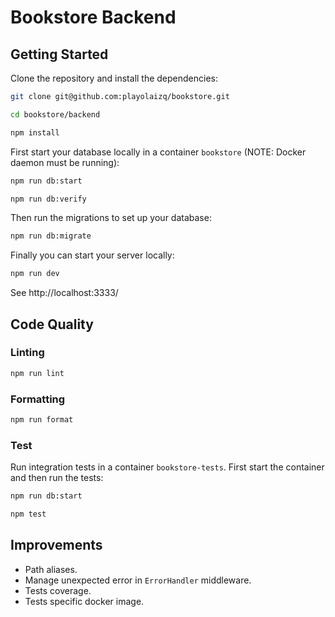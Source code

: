# Bookstore Backend

## Getting Started

Clone the repository and install the dependencies:

```bash
git clone git@github.com:playolaizq/bookstore.git

cd bookstore/backend

npm install
```

First start your database locally in a container `bookstore` (NOTE: Docker daemon must be running):

```bash
npm run db:start

npm run db:verify
```

Then run the migrations to set up your database:

```bash
npm run db:migrate
```

Finally you can start your server locally:

```bash
npm run dev
```

See http://localhost:3333/

## Code Quality

### Linting

```bash
npm run lint
```

### Formatting

```bash
npm run format
```

### Test

Run integration tests in a container `bookstore-tests`. First start the container and then run the tests:

```bash
npm run db:start

npm test
```

## Improvements

- Path aliases.
- Manage unexpected error in `ErrorHandler` middleware.
- Tests coverage.
- Tests specific docker image.
